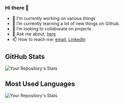 ### Hi there 👋

<!--
**Abhijeetbyte/Abhijeetbyte** is a ✨ _special_ ✨ repository because its `README.md` (this file) appears on your GitHub profile.
-->

- 🔭 I'm currently working on various things
- 🌱 I’m currently learning a lot of new things on Github.
- 👯 I’m looking to collaborate on projects
- 💬 Ask me about, [here](https://github.com/Abhijeetbyte/Abhijeetbyte/discussions/1)
- 📫 How to reach me: <a href="mailto:Abhijeetkr.sci@gmail.com">email</a>, <a href="http://linkedin.com/in/abhijeet-kumar-559058211/">LinkedIn</a></br>


## GitHub Stats
![Your Repository's Stats](https://github-readme-stats.vercel.app/api?username=Abhijeetbyte&show_icons=true)
       
## Most Used Languages
![Your Repository's Stats](https://github-readme-stats.vercel.app/api/top-langs/?username=Abhijeetbyte)


  
  
